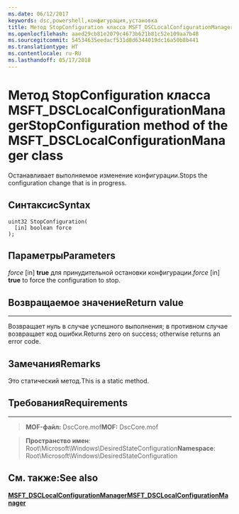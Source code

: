 ```yaml
---
ms.date: 06/12/2017
keywords: dsc,powershell,конфигурация,установка
title: Метод StopConfiguration класса MSFT_DSCLocalConfigurationManager
ms.openlocfilehash: aaed29cb81e2079c4673b621b81c52e109aa7b48
ms.sourcegitcommit: 54534635eedacf531d8d6344019dc16a50b8b441
ms.translationtype: HT
ms.contentlocale: ru-RU
ms.lasthandoff: 05/17/2018
---
```

# <a name="stopconfiguration-method-of-the-msftdsclocalconfigurationmanager-class"></a><span data-ttu-id="d587f-103">Метод StopConfiguration класса MSFT_DSCLocalConfigurationManager</span><span class="sxs-lookup"><span data-stu-id="d587f-103">StopConfiguration method of the MSFT_DSCLocalConfigurationManager class</span></span>

<span data-ttu-id="d587f-104">Останавливает выполняемое изменение конфигурации.</span><span class="sxs-lookup"><span data-stu-id="d587f-104">Stops the configuration change that is in progress.</span></span>

<a name="syntax"></a><span data-ttu-id="d587f-105">Синтаксис</span><span class="sxs-lookup"><span data-stu-id="d587f-105">Syntax</span></span>
------

```mof
uint32 StopConfiguration(
  [in] boolean force
);
```

<a name="parameters"></a><span data-ttu-id="d587f-106">Параметры</span><span class="sxs-lookup"><span data-stu-id="d587f-106">Parameters</span></span>
----------

<span data-ttu-id="d587f-107">*force* \[in\] **true** для принудительной остановки конфигурации.</span><span class="sxs-lookup"><span data-stu-id="d587f-107">*force* \[in\] **true** to force the configuration to stop.</span></span>

## <a name="return-value"></a><span data-ttu-id="d587f-108">Возвращаемое значение</span><span class="sxs-lookup"><span data-stu-id="d587f-108">Return value</span></span>
------------

<span data-ttu-id="d587f-109">Возвращает нуль в случае успешного выполнения; в противном случае возвращает код ошибки.</span><span class="sxs-lookup"><span data-stu-id="d587f-109">Returns zero on success; otherwise returns an error code.</span></span>

## <a name="remarks"></a><span data-ttu-id="d587f-110">Замечания</span><span class="sxs-lookup"><span data-stu-id="d587f-110">Remarks</span></span>

<span data-ttu-id="d587f-111">Это статический метод.</span><span class="sxs-lookup"><span data-stu-id="d587f-111">This is a static method.</span></span>

## <a name="requirements"></a><span data-ttu-id="d587f-112">Требования</span><span class="sxs-lookup"><span data-stu-id="d587f-112">Requirements</span></span>
------------
><span data-ttu-id="d587f-113">**MOF-файл:** DscCore.mof</span><span class="sxs-lookup"><span data-stu-id="d587f-113">**MOF:** DscCore.mof</span></span>

><span data-ttu-id="d587f-114">**Пространство имен**: Root\Microsoft\Windows\DesiredStateConfiguration</span><span class="sxs-lookup"><span data-stu-id="d587f-114">**Namespace**: Root\Microsoft\Windows\DesiredStateConfiguration</span></span>


## <a name="see-also"></a><span data-ttu-id="d587f-115">См. также:</span><span class="sxs-lookup"><span data-stu-id="d587f-115">See also</span></span>


[<span data-ttu-id="d587f-116">**MSFT_DSCLocalConfigurationManager**</span><span class="sxs-lookup"><span data-stu-id="d587f-116">**MSFT_DSCLocalConfigurationManager**</span></span>](msft-dsclocalconfigurationmanager.md)